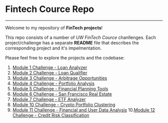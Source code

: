 # Fintech Cource Repo
---
Welcome to my repository of **FinTech projects**!

This repo consists of a number of *UW FinTech Cource* chanllenges. Each project/challenge has a separate **README** file that describes the corresponding project and it's impelmentation.  

Please feel free to explore the projects and the codebase:

1. [Module 1 Challenge - Loan Analyzer](Module%201%20Challenge)
2. [Module 2 Challenge - Loan Qualifier](Module%202%20Challenge%20-%20Loan%20Qualifier)
3. [Module 3 Challenge - Arbitrage Opportunities](Module%203%20Challenge%20-%20Arbitrage%20Opportunities)
4. [Module 4 Challenge - Portfolio Analysis](Module%204%20Challenge%20-%20Portfolio%20Analysis)
5. [Module 5 Challenge - Financial Planning Tools](Module%205%20Challenge%20-%20Fin%20Planning%20Tools)
6. [Module 6 Challenge - San Francisco Real Estate](Module%206%20Challenge%20-%20SF%20Real-estate)
7. [Module 7 Challenge - ETF Analyzer](Module%207%20Challenge%20-%20ETF%20Analyzer)
8. [Module 10 Challenge - Crypto Portfolio Clustering](Module%2010%20Challenge%20-%20Crypto%20Portfolio%20Clustering)
9. [Module 11 Challenge - Financial and User Data Analysis](Module%2011%20Challenge%20-%20Financial%20and%20User%20Data%20Analysis)
10.[Module 12 Challenge - Credit Risk Classification](Module%2012%20Challange%20-%20Credit%20Risk%20Classification) 